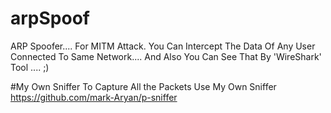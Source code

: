 # arpSpoof
ARP Spoofer.... For MITM Attack. 
You Can Intercept The Data Of Any User Connected To Same Network.... 
And Also You Can See That By 'WireShark' Tool .... ;)  

#My Own Sniffer 
To Capture All the Packets Use My Own Sniffer 
https://github.com/mark-Aryan/p-sniffer
